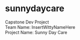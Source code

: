 # sunnydaycare
Capstone Dev Project<br>
Team Name: InsertWittyNameHere<br>
Project Name: Sunny Day Care<br>
